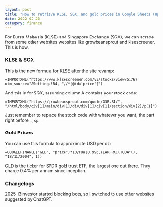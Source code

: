 ```yaml
---
layout: post
title: "How to retrieve KLSE, SGX, and gold prices in Google Sheets (Updated for 2025Q1)"
date: 2022-02-28
category: finance
---
```


For Bursa Malaysia (KLSE) and Singapore Exchange (SGX), we can scrape from some other websites websites like growbeansprout and klsescreener. This is how.

### KLSE & SGX

This is the new formula for KLSE after the site revamp:

```
=IMPORTXML("https://www.klsescreener.com/v2/stocks/view/5176?utm_source="&Settings!B4, "//*[@id='price']")
```

And this is for SGX, assuming column A contains your stock code:

```
=IMPORTXML("https://growbeansprout.com/quote/G3B.SI/", "/html/body/div[1]/main/div[1]/div/div[1]/div[1]/section/div[2]/p[1]")
```

Just remember to replace the stock code with whatever you want, the part right before `.jsp`.

### Gold Prices

You can use this formula to approximate USD per oz:

```
=GOOGLEFINANCE("GLD", "price")*10/POW(0.996,YEARFRAC(TODAY(), "18/11/2004", 1))
```

GLD is the ticker for SPDR gold trust ETF, the largest one out there. They charge 0.4% per annum since inception.

### Changelogs

2025: i3investor started blocking bots, so I switched to use other websites suggested by ChatGPT.